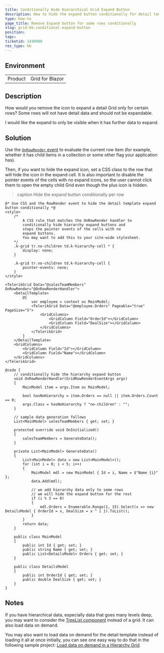 ```yaml
---
title: Conditionally Hide Hierarchical Grid Expand Button
description: How to hide the expand button conditionally for detail template hierararchy
type: how-to
page_title: Remove Expand button for some rows conditionally
slug: grid-kb-conditional-expand-button
position: 
tags: 
ticketid: 1430980
res_type: kb
---
```


## Environment
<table>
	<tbody>
		<tr>
			<td>Product</td>
			<td>Grid for Blazor</td>
		</tr>
	</tbody>
</table>


## Description

How would you remove the icon to expand a detail Grid only for certain rows?  Some rows will not have detail data and should not be expandable.

I would like the expand to only be visible when it has further data to expand.

## Solution

Use the [`OnRowRender` event](slug:grid-events#onrowrender) to evaluate the current row item (for example, whether it has child items in a collection or some other flag your application has).

Then, if you want to hide the expand icon, set a CSS class to the row that will hide the icon in the expand cell. It is also important to disable the pointer events of the cells with no expand icons, so the user cannot click them to open the empty child Grid even though the plus icon is hidden.

>caption Hide the expand button conditionally per row

````RAZOR
@* Use CSS and the RowRender event to hide the detail template expand button conditionally *@
<style>
    /* 
        A CSS rule that matches the OnRowRender handler to 
        conditionally hide hierarchy expand buttons and 
        stops the pointer events of the cells with no
        expand buttons.
        You may want to add this to your site-wide stylesheet.
    */
    .k-grid tr.no-children td.k-hierarchy-cell * {
        display: none;
    }

    .k-grid tr.no-children td.k-hierarchy-cell {
        pointer-events: none;
    }
</style>

<TelerikGrid Data="@salesTeamMembers" OnRowRender="@OnRowRenderHandler">
    <DetailTemplate>
        @{
            var employee = context as MainModel;
            <TelerikGrid Data="@employee.Orders" Pageable="true" PageSize="5">
                <GridColumns>
                    <GridColumn Field="OrderId"></GridColumn>
                    <GridColumn Field="DealSize"></GridColumn>
                </GridColumns>
            </TelerikGrid>
        }
    </DetailTemplate>
    <GridColumns>
        <GridColumn Field="Id"></GridColumn>
        <GridColumn Field="Name"></GridColumn>
    </GridColumns>
</TelerikGrid>

@code {
    // conditionally hide the hierarchy expand button
    void OnRowRenderHandler(GridRowRenderEventArgs args)
    {
        MainModel item = args.Item as MainModel;

        bool hasNoHierarchy = item.Orders == null || item.Orders.Count == 0;
        args.Class = hasNoHierarchy ? "no-children" : "";
    }

    // sample data generation follows
    List<MainModel> salesTeamMembers { get; set; }

    protected override void OnInitialized()
    {
        salesTeamMembers = GenerateData();
    }

    private List<MainModel> GenerateData()
    {
        List<MainModel> data = new List<MainModel>();
        for (int i = 0; i < 5; i++)
        {
            MainModel mdl = new MainModel { Id = i, Name = $"Name {i}" };
            data.Add(mdl);

            // we add hierarchy data only to some rows
            // we will hide the expand button for the rest
            if (i % 3 == 0)
            {
                mdl.Orders = Enumerable.Range(1, 15).Select(x => new DetailsModel { OrderId = x, DealSize = x ^ i }).ToList();
            }
        }
        return data;
    }

    public class MainModel
    {
        public int Id { get; set; }
        public string Name { get; set; }
        public List<DetailsModel> Orders { get; set; }
    }

    public class DetailsModel
    {
        public int OrderId { get; set; }
        public double DealSize { get; set; }
    }
}
````

## Notes
If you have hierarchical data, especially data that goes many levels deep, you may want to consider the <a href="https://demos.telerik.com/blazor-ui/treelist/overview" target="_blank">TreeList component</a> instead of a grid. It can also load data on demand.

You may also want to load data on demand for the detail template instead of loading it all at once initially, you can see one easy way to do that in the following sample project: <a href="https://github.com/telerik/blazor-ui/tree/master/grid/load-on-demand-hierarchy" target="_blank">Load data on demand in a Hierarchy Grid</a>.
